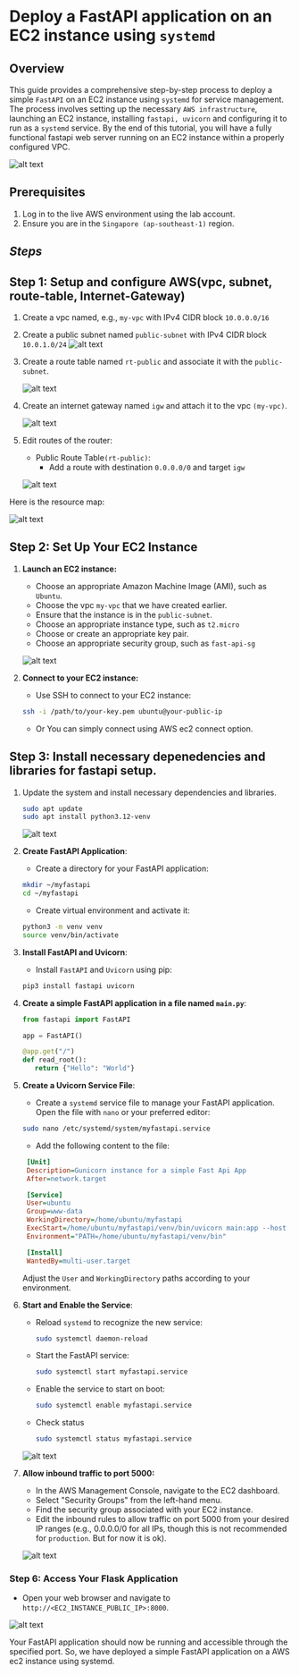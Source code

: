 # Deploy a FastAPI application on an EC2 instance using `systemd`

## Overview
This guide provides a comprehensive step-by-step process to deploy a simple `FastAPI` on an EC2 instance using `systemd` for service management. The process involves setting up the necessary `AWS infrastructure`, launching an EC2 instance, installing `fastapi, uvicorn` and configuring it to run as a `systemd` service. By the end of this tutorial, you will have a fully functional fastapi web server running on an EC2 instance within a properly configured VPC.

![alt text](https://github.com/Konami33/poridhi.io.intern/raw/main/AWS%20networking%20lab/lab%2010/images/image-7.png)

## Prerequisites

1. Log in to the live AWS environment using the lab account.
2. Ensure you are in the `Singapore (ap-southeast-1)` region.

## *Steps*

## Step 1: Setup and configure AWS(vpc, subnet, route-table, Internet-Gateway)

1. Create a vpc named, e.g., `my-vpc` with IPv4 CIDR block `10.0.0.0/16`
2. Create a public subnet named `public-subnet` with IPv4 CIDR block `10.0.1.0/24`
    ![alt text](https://github.com/Konami33/poridhi.io.intern/raw/main/AWS%20networking%20lab/lab%2010/images/image.png)
3. Create a route table named `rt-public` and associate it with the `public-subnet`.

   ![alt text](https://github.com/Konami33/poridhi.io.intern/raw/main/AWS%20networking%20lab/lab%2010/images/image-1.png)

4. Create an internet gateway named `igw` and attach it to the vpc `(my-vpc)`.

   ![alt text](https://github.com/Konami33/poridhi.io.intern/raw/main/AWS%20networking%20lab/lab%2010/images/image-2.png)

5. Edit routes of the router:
   - Public Route Table`(rt-public)`:
      - Add a route with destination `0.0.0.0/0` and target `igw`

   ![alt text](https://github.com/Konami33/poridhi.io.intern/raw/main/AWS%20networking%20lab/lab%2010/images/image-3.png)

Here is the resource map:

![alt text](https://github.com/Konami33/poridhi.io.intern/raw/main/AWS%20networking%20lab/lab%2009/images/image.png)


## Step 2: Set Up Your EC2 Instance

1. **Launch an EC2 instance:**
   - Choose an appropriate Amazon Machine Image (AMI), such as `Ubuntu`.
   - Choose the vpc `my-vpc` that we have created earlier.
   - Ensure that the instance is in the `public-subnet`.
   - Choose an appropriate instance type, such as `t2.micro`
   - Choose or create an appropriate key pair.
   - Choose an appropriate security group, such as `fast-api-sg`

   ![alt text](https://github.com/Konami33/poridhi.io.intern/raw/main/AWS%20networking%20lab/lab%2010/images/image-4.png)

2. **Connect to your EC2 instance:**
   - Use SSH to connect to your EC2 instance:
   ```bash
   ssh -i /path/to/your-key.pem ubuntu@your-public-ip
   ```
   - Or You can simply connect using AWS ec2 connect option.

## Step 3: Install necessary depenedencies and libraries for fastapi setup.
1. Update the system and install necessary dependencies and libraries.

   ```sh
   sudo apt update
   sudo apt install python3.12-venv
   ```
    ![alt text](https://github.com/Konami33/poridhi.io.intern/raw/main/AWS%20networking%20lab/lab%2010/images/image-5.png)

3. **Create FastAPI Application**:
   - Create a directory for your FastAPI application:
   ```sh
   mkdir ~/myfastapi
   cd ~/myfastapi
   ```
   - Create virtual environment and activate it:
    
   ```sh
   python3 -m venv venv
   source venv/bin/activate
   ```
4. **Install FastAPI and Uvicorn**:
   - Install `FastAPI` and `Uvicorn` using pip:
   ```sh
   pip3 install fastapi uvicorn
   ```
    
5. **Create a simple FastAPI application in a file named `main.py`**:
   ```python
   from fastapi import FastAPI

   app = FastAPI()

   @app.get("/")
   def read_root():
      return {"Hello": "World"}
   ```

6. **Create a Uvicorn Service File**:
   - Create a `systemd` service file to manage your FastAPI application. Open the file with `nano` or your preferred editor:
   ```sh
   sudo nano /etc/systemd/system/myfastapi.service
   ```
   - Add the following content to the file:
   ```ini
    [Unit]
    Description=Gunicorn instance for a simple Fast Api App
    After=network.target

    [Service]
    User=ubuntu
    Group=www-data
    WorkingDirectory=/home/ubuntu/myfastapi
    ExecStart=/home/ubuntu/myfastapi/venv/bin/uvicorn main:app --host 0.0.0.0 --port 8000
    Environment="PATH=/home/ubuntu/myfastapi/venv/bin"

    [Install]
    WantedBy=multi-user.target
    ```
    Adjust the `User` and `WorkingDirectory` paths according to your environment.

6. **Start and Enable the Service**:
   - Reload `systemd` to recognize the new service:
     ```sh
     sudo systemctl daemon-reload
     ```
   - Start the FastAPI service:
     ```sh
     sudo systemctl start myfastapi.service
     ```
   - Enable the service to start on boot:
     ```sh
     sudo systemctl enable myfastapi.service
     ```
   - Check status
      ```sh
      sudo systemctl status myfastapi.service
      ```
   ![alt text](https://github.com/Konami33/poridhi.io.intern/raw/main/AWS%20networking%20lab/lab%2010/images/image-9.png)

1. **Allow inbound traffic to port 5000:**
   - In the AWS Management Console, navigate to the EC2 dashboard.
   - Select "Security Groups" from the left-hand menu.
   - Find the security group associated with your EC2 instance.
   - Edit the inbound rules to allow traffic on port 5000 from your desired IP ranges (e.g., 0.0.0.0/0 for all IPs, though this is not recommended for `production`. But for now it is ok).

   ![alt text](https://github.com/Konami33/poridhi.io.intern/raw/main/AWS%20networking%20lab/lab%2010/images/image-8.png)

### Step 6: Access Your Flask Application

   - Open your web browser and navigate to `http://<EC2_INSTANCE_PUBLIC_IP>:8000`.

   ![alt text](https://github.com/Konami33/poridhi.io.intern/raw/main/AWS%20networking%20lab/lab%2010/images/image-6.png)

Your FastAPI application should now be running and accessible through the specified port.
So, we have deployed a simple FastAPI application on a AWS ec2 instance using systemd.